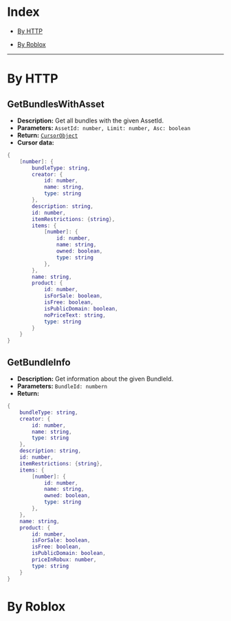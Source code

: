 # Index

* [By HTTP](https://github.com/SOTR654/Roblox_modules/tree/main/APIsManager/APIs/CatalogAPI#by-http)

* [By Roblox](https://github.com/SOTR654/Roblox_modules/tree/main/APIsManager/APIs/CatalogAPI#by-roblox)

___
# By HTTP
## GetBundlesWithAsset
- **Description:** Get all bundles with the given AssetId.
- **Parameters:** `AssetId: number, Limit: number, Asc: boolean`
- **Return:** [`CursorObject`](https://github.com/SOTR654/Roblox_modules/tree/main/APIsManager#cursorobject)
- **Cursor data:**
````lua
{
    [number]: {
    	bundleType: string,
		creator: {
			id: number,
			name: string,
			type: string
		},
		description: string,
		id: number,
		itemRestrictions: {string},
		items: {
			[number]: {
				id: number,
				name: string,
				owned: boolean,
				type: string
			},
		},
		name: string,
		product: {
			id: number,
			isForSale: boolean,
			isFree: boolean,
			isPublicDomain: boolean,
			noPriceText: string,
			type: string
		}
	}
}
````
## GetBundleInfo
- **Description:** Get information about the given BundleId.
- **Parameters:** `BundleId: numbern`
- **Return:**
````lua
{
	bundleType: string,
	creator: {
		id: number,
		name: string,
		type: string
	},
	description: string,
	id: number,
	itemRestrictions: {string},
	items: {
		[number]: {
			id: number,
			name: string,
			owned: boolean,
			type: string
		},
	},
	name: string,
	product: {
		id: number,
		isForSale: boolean,
		isFree: boolean,
		isPublicDomain: boolean,
		priceInRobux: number,
		type: string
	}
}
````


# By Roblox
